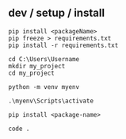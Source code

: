 ## dev / setup / install
```
pip install <packageName>
pip freeze > requirements.txt
pip install -r requirements.txt
```

```
cd C:\Users\Username
mkdir my_project
cd my_project

python -m venv myenv

.\myenv\Scripts\activate

pip install <package-name>

code .
```
